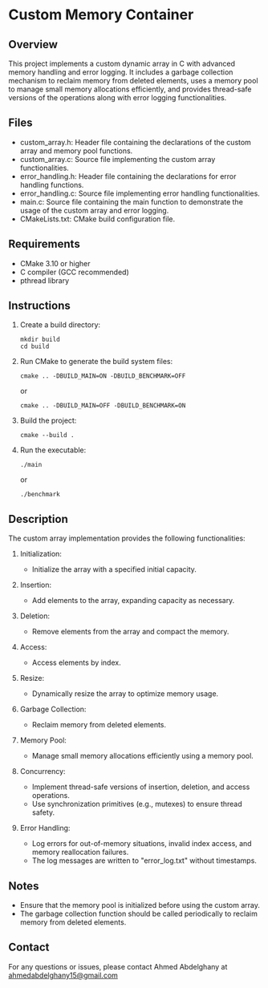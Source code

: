 
Custom Memory Container
========================================

Overview
--------
This project implements a custom dynamic array in C with advanced memory handling and error logging. 
It includes a garbage collection mechanism to reclaim memory from deleted elements, uses a memory pool 
to manage small memory allocations efficiently, and provides thread-safe versions of the operations 
along with error logging functionalities.

Files
-----
- custom_array.h: Header file containing the declarations of the custom array and memory pool functions.
- custom_array.c: Source file implementing the custom array functionalities.
- error_handling.h: Header file containing the declarations for error handling functions.
- error_handling.c: Source file implementing error handling functionalities.
- main.c: Source file containing the main function to demonstrate the usage of the custom array and error logging.
- CMakeLists.txt: CMake build configuration file.

Requirements
------------
- CMake 3.10 or higher
- C compiler (GCC recommended)
- pthread library


Instructions
------------
1. Create a build directory:
   ```
   mkdir build
   cd build
   ```

2. Run CMake to generate the build system files:
   ```
   cmake .. -DBUILD_MAIN=ON -DBUILD_BENCHMARK=OFF
   ```
   or
   ```
   cmake .. -DBUILD_MAIN=OFF -DBUILD_BENCHMARK=ON
   ```

3. Build the project:
   ```
   cmake --build .
   ```

4. Run the executable:
   ```
   ./main
   ```
   or
   ```
   ./benchmark
   ```


Description
-----------
The custom array implementation provides the following functionalities:

1. Initialization:
   - Initialize the array with a specified initial capacity.

2. Insertion:
   - Add elements to the array, expanding capacity as necessary.

3. Deletion:
   - Remove elements from the array and compact the memory.

4. Access:
   - Access elements by index.

5. Resize:
   - Dynamically resize the array to optimize memory usage.

6. Garbage Collection:
   - Reclaim memory from deleted elements.

7. Memory Pool:
   - Manage small memory allocations efficiently using a memory pool.

8. Concurrency:
   - Implement thread-safe versions of insertion, deletion, and access operations.
   - Use synchronization primitives (e.g., mutexes) to ensure thread safety.

9. Error Handling:
   - Log errors for out-of-memory situations, invalid index access, and memory reallocation failures.
   - The log messages are written to "error_log.txt" without timestamps.


Notes
-----
- Ensure that the memory pool is initialized before using the custom array.
- The garbage collection function should be called periodically to reclaim memory from deleted elements.

Contact
-------
For any questions or issues, please contact Ahmed Abdelghany at ahmedabdelghany15@gmail.com
